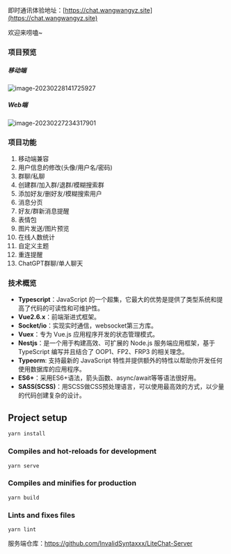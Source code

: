 <!--
 * @Descripttion: 
 * @version: 
 * @Author: 王远昭
 * @Date: 2023-02-25 12:17:23
 * @LastEditors: 王远昭
 * @LastEditTime: 2023-03-02 03:45:48
-->
即时通讯体验地址：[https://chat.wangwangyz.site](https://chat.wangwangyz.site) 

欢迎来唠嗑~

### 项目预览

##### 移动端

![image-20230228141725927](https://www.wangwangyz.site/%E4%B8%AA%E4%BA%BA%E5%9B%BE%E5%BA%8A/image-20230228141725927.png)

##### Web端
![image-20230227234317901](https://www.wangwangyz.site/%E4%B8%AA%E4%BA%BA%E5%9B%BE%E5%BA%8A/image-20230227234317901.png)

### 项目功能

1. 移动端兼容
2. 用户信息的修改(头像/用户名/密码)
3. 群聊/私聊
4. 创建群/加入群/退群/模糊搜索群
5. 添加好友/删好友/模糊搜索用户
6. 消息分页
7. 好友/群新消息提醒
8. 表情包
9. 图片发送/图片预览
10. 在线人数统计
11. 自定义主题
12. 重连提醒
13. ChatGPT群聊/单人聊天

### 技术概览

- **Typescript**：JavaScript 的一个超集，它最大的优势是提供了类型系统和提高了代码的可读性和可维护性。
- **Vue2.6.x**：前端渐进式框架。
- **Socket/io**：实现实时通信，websocket第三方库。
- **Vuex**：专为 Vue.js 应用程序开发的状态管理模式。
- **Nestjs**：是一个用于构建高效、可扩展的 Node.js 服务端应用框架，基于 TypeScript 编写并且结合了 OOP1、FP2、FRP3 的相关理念。
- **Typeorm**: 支持最新的 JavaScript 特性并提供额外的特性以帮助你开发任何使用数据库的应用程序。
- **ES6+**：采用ES6+语法，箭头函数、async/await等等语法很好用。
- **SASS(SCSS)**：用SCSS做CSS预处理语言，可以使用最高效的方式，以少量的代码创建复杂的设计。
## Project setup
```
yarn install
```

### Compiles and hot-reloads for development
```
yarn serve
```

### Compiles and minifies for production
```
yarn build
```

### Lints and fixes files
```
yarn lint
```

服务端仓库：https://github.com/InvalidSyntaxxx/LiteChat-Server
